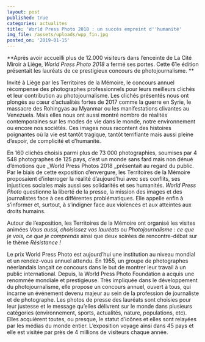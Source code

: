 ```yaml
---
layout: post
published: true
categories: actualites
title: 'World Press Photo 2018 : un succès empreint d''humanité'
img_file: /assets/uploads/wpp_fin.jpg
posted_on: '2019-01-15'
---
```

**Après avoir accueilli plus de 12.000 visiteurs dans l’enceinte de La Cité Miroir à Liège, _World Press Photo 2018_ a fermé ses portes. Cette 61e édition présentait les lauréats de ce prestigieux concours de photojournalisme. **



Invité à Liège par les Territoires de la Mémoire, le concours annuel récompense des photographes professionnels pour leurs meilleurs clichés et leur contribution au photojournalisme. Les clichés présentés nous ont plongés au cœur d’actualités fortes de 2017 comme la guerre en Syrie, le massacre des Rohingyas au Myanmar ou les manifestations clivantes au Venezuela. Mais elles nous ont aussi montré nombre de réalités contemporaines sur les modes de vie dans le monde, notre environnement ou encore nos sociétés. Ces images nous racontent des histoires poignantes où la vie est tantôt tragique, tantôt terrifiante mais aussi pleine d’espoir, de complicité et d’humanité.



En 160 clichés choisis parmi plus de 73 000 photographies, soumises par 4 548 photographes de 125 pays, c’est un monde sans fard mais non dénué d’émotions que _World Press Photos 2018 _présentait au regard du public. Par le biais de cette exposition d’envergure, les Territoires de la Mémoire proposaient d’interroger la réalité d’aujourd’hui avec ses conflits, ses injustices sociales mais aussi ses solidarités et ses humanités. _World Press Photo_ questionne la liberté de la presse, la mission des images et des journalistes face à ces différentes problématiques. Elle appelle enfin à s’informer et, surtout, à s’indigner face aux violences et aux atteintes aux droits humains.



Autour de l’exposition, les Territoires de la Mémoire ont organisé les visites animées _Vous aussi, choisissez vos lauréats_ ou _Photojournalisme : ce que je vois, ce que je comprends_ ainsi que deux soirées de rencontre-débat sur le thème _Résistance !_



Le prix World Press Photo est aujourd’hui une institution au niveau mondial et un rendez-vous annuel attendu. En 1955, un groupe de photographes néerlandais lançait ce concours dans le but de montrer leur travail à un public international. Depuis, la World Press Photo Foundation a acquis une renommée mondiale et prestigieuse. Très impliquée dans le développement du photojournalisme, elle propose un concours annuel, ouvert à tous, qui incarne un événement devenu majeur au sein de la profession de journaliste et de photographe. Les photos de presse des lauréats sont choisies pour leur justesse et le message qu’elles délivrent sur le monde dans plusieurs catégories (environnement, sports, actualités, nature, populations, etc). Elles acquièrent toutes, ou presque, le statut d’icônes et elles sont relayées par les médias du monde entier. L’exposition voyage ainsi dans 45 pays et elle est visitée par près de 4 millions de visiteurs chaque année.
